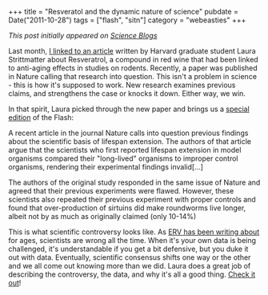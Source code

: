 +++
title = "Resveratol and the dynamic nature of science"
pubdate = Date("2011-10-28")
tags = ["flash", "sitn"]
category = "webeasties"
+++

_This post initially appeared on [Science Blogs](http://scienceblogs.com/webeasties)_

Last month, [I linked to an article](https://sitn.hms.harvard.edu/sitnflash_wp/2011/09/issue101/) written by Harvard graduate student Laura Strittmatter about Resveratrol, a compound in red wine that had been linked to anti-aging effects in studies on rodents. Recently, a paper was published in Nature calling that research into question. This isn't a problem in science - this is how it's supposed to work. New research examines previous claims, and strengthens the case or knocks it down. Either way, we win.

In that spirit, Laura picked through the new paper and brings us a [special edition](https://sitn.hms.harvard.edu/sitnflash_wp/2011/10/issue104/) of the Flash:

A recent article in the journal Nature calls into question previous findings about the scientific basis of lifespan extension. The authors of that article argue that the scientists who first reported lifespan extension in model organisms compared their "long-lived" organisms to improper control organisms, rendering their experimental findings invalid[...]

The authors of the original study responded in the same issue of Nature and agreed that their previous experiments were flawed. However, these scientists also repeated their previous experiment with proper controls and found that over-production of sirtuins did make roundworms live longer, albeit not by as much as originally claimed (only 10-14%)

This is what scientific controversy looks like. As [ERV has been writing about](http://scienceblogs.com/erv/2008/05/when_good_scientists_go_bad_ho.php) for ages, scientists are wrong all the time. When it's your own data is being challenged, it's understandable if you get a bit defensive, but you duke it out with data. Eventually, scientific consensus shifts one way or the other and we all come out knowing more than we did. 
Laura does a great job of describing the controversy, the data, and why it's all a good thing. [Check it out](https://sitn.hms.harvard.edu/sitnflash_wp/2011/10/issue104/)!

      
  
